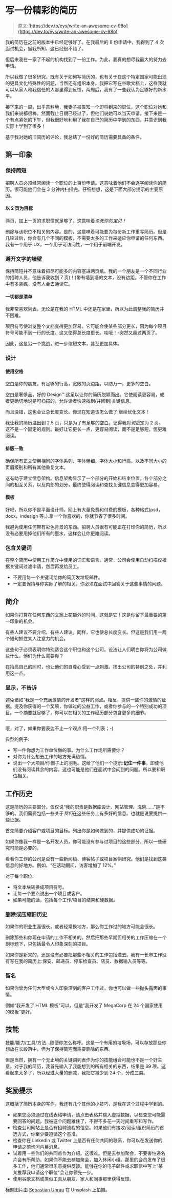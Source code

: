 # 写一份精彩的简历

> 原文:[https://dev.to/eys/write-an-awesome-cv-98o](https://dev.to/eys/write-an-awesome-cv-98o)

我的简历在之前的版本中已经足够好了。在我最后的 8 份申请中，我得到了 4 次面试机会，据我所知，这已经很不错了。

但后来我在一家了不起的机构找到了一份工作。为此，我真的想尽我最大的努力去申请。

所以我做了很多研究，既有关于如何写简历的，也有关于在这个特定国家可能出现的更具文化特殊性的问题，当然还有组织本身。我把它写在谷歌文档上，这样我就可以从家人和我信任的人那里得到反馈，两周后，我有了一些我认为足够好的新水平。

接下来的一周，出乎意料地，我妻子被告知一个即将到来的职位，这个职位对她和我们来说都很棒。然而截止日期已经过了，但他们说她可以当天申请。接下来是一个有点紧张的下午，但我很好地利用了我在自己的简历中学到的东西，并意识到我实际上学到了很多！

基于我对她的旧简历的评论，我总结了一份好的简历需要具备的条件。

## [](#first-impression)第一印象

### [](#keep-it-short)保持简短

招聘人员必须经常阅读一个职位的上百份申请。这意味着他们不会逐字阅读你的简历。很可能他们会在 3 分钟内扫描完。仔细想想，这是下面大部分提示的主要原因。

#### [](#aim-for-2-pages)以 2 页为目标

两页，加上一页的求职信就足够了。这意味着*杀死你的宝贝！*

删除与该职位不相关的内容。是的，这意味着可能要为每份新工作重写简历。但是几轮过后，你会有几个不同的模板，不需要太多的工作来适应你申请的任何东西。我有一个用于 UX，一个用于可访问性，一个用于前端开发。

### [](#avoid-the-wall-of-text)避开文字的墙壁

保持简短并不意味着把尽可能多的内容塞进两页纸。我的一个朋友是一个不同行业的招聘人员，他告诉我收到 7 页(！)带有墙到墙的文本，没有边距。不管你在工作中有多熟练，没有人会去通读它。

#### [](#everything-is-a-list)一切都是清单

我非常喜欢列表，无论是在我的 HTML 中还是在家里，所以为此调整我的简历并不困难。

项目符号使浏览整个文档变得更加容易。它可能会使某些部分更长，因为每个项目符号可能不到一行的长度。这又使得总长度更长。哇哦！-突然又超过两页了。

因此，这是另一个挑战，进一步缩短文本，甚至更加具体。

### [](#design)设计

#### [](#use-whitespace)使用空格

空白是你的朋友。有足够的行高，宽敞的页边距，以防万一，更多的空白。

空白是奢侈品，好的 Design™️.这足以让你的简历脱颖而出。它使阅读更容易，或者更确切地说是可扫描的，允许读者快速找到(并回到)关键信息。

而且没错，这也会让总长度变长。你现在知道该怎么做了:继续优化文本！

我让我的简历溢出到 2.5 页，只是为了有足够的空白。记得我对*说把*定为 2 页。这不是一个固定的规则。最好让它更长一点，更容易阅读，而不是足够短，但更难阅读。

#### [](#consistent-typography)排版一致

确保所有正文使用相同的字体系列、字体粗细、字体大小和行高，以及不同大小的页眉级别和所有其他重复文本。

这有助于建立信息架构。信息架构显示了一个部分的开始和结束位置，各个部分之间的相互关系，以及内部的划分，最终使得阅读和查找关键信息变得更加容易。

#### [](#templates)模板

好吧，所以你不是平面设计师。网上有大量免费和付费的模板，各种格式(psd，docx，indesign 等。).拿一个你喜欢的，你就节省了很多时间。

我避免使用任何带有彩色背景的东西。招聘人员很有可能正在打印你的简历，所以没有必要用掉他们所有的墨水，这样会让你更难阅读。

### [](#include-keywords)包含关键词

在整个简历中使用工作简介中使用的词汇和语言。通常，公司会使用自动扫描仪根据关键词过滤申请，然后再发给员工。

*   不要用每一个关键词给你的简历发垃圾邮件。
*   一定要保持与你实际了解的相关。你必须在面试中回答关于这些事情的问题。

## [](#introduction)简介

如果你打算在任何东西的文案上花额外的时间，这就是它！这是你留下最重要的第一印象的机会。

有些人建议不要介绍，有些人建议。同样，它也使总长度变长。但这是我们用一两个短句抓住某人注意力的机会。

这些句子必须表明你特别适合这个职位和这个公司。设法让人们明白你将为公司做些什么。他们为什么需要你？

在抬高自己的同时，也让他们的自尊心受到一点刺激。找出公司的特别之处，并利用这一点。

### [](#show-dont-tell)显示，不告诉

避免诸如“我是一个充满激情的开发者”这样的弱点。相反，提供一些你的激情的证据。提及你获得的一个奖项，你做过的公益工作，或者你参与的一个特别成功的项目。一个摘要就足够了，你可以在相关的工作经历部分包含更多的细节。

* * *

哦，对了，如果你要表达不止一个观点:用一个列表；-)

典型的例子:

*   写一件你想为工作单位做的事。为什么工作场所需要你？
*   对你为什么想去工作的地方充满热情。
*   说出一个大项目/你帽子上的羽毛。这给了他们一个提示:**记住一件事**，即使他们没有阅读其余的内容。这也可能是他们在面试中会问到的问题。所以要和职位相关。

## [](#job-history)工作历史

这是简历的主要部分。仅仅说“我的职责是数据库设计、网站管理、洗碗……”是不够的。我们需要包括一些关于*我们*在这些任务上有多好的信息。也就是说要提供一些证据。

首先简要介绍客户或项目的目标。列出你是如何做到的，并提供成功的证据。

如果你像我一样是一名开发人员，你可能没有参与过项目的这些部分，所以一些研究可能是必要的。

看看你工作的公司是否有一些新闻稿、博客帖子或项目案例研究。他们是找到这类信息的好地方。例如，“在活动期间，访客增加了 12%。”

对于每个职位:

*   将文本块转换成项目符号。
*   让每一个要点说出一个项目或客户。
*   如果可能的话，包括每个工作/项目的结果和硬数据。

### [](#delete-or-compress-old-history)删除或压缩旧历史

如果你的职业生涯很长，或者经常换地方，那么你工作过的地方可能会很长。

删除那些和你现在申请的工作不相关的。然后把那些早期但相关的工作压缩在一个副标题下，只包括最令人印象深刻的项目。

如果你是新来的，还是没有必要把那些不相关的工作包括进去。我有一长串工作没有写在我的简历上:保安、邮递员、停车检查员、店员、数据输入员等等。

### [](#namedropping)留名

如果你曾为任何大型或令人印象深刻的客户工作过，你也可以做一些抛头露面的事情。

例如“我开发了 HTML 模板”可以，但是“我开发了 MegaCorp 在 24 个国家使用的模板”更好。

## [](#skills)技能

技能/能力/工具/方法...随便你怎么称呼。这是一个有用的垃圾场，可以存放那些你想放在长段落中，但为了保持简短而需要删除的东西。

但是当然，拥有一个无止境的关键词列表作为你的技能组合可能也不是一个好主意。对于我的简历，我首先输入了我能想到的所有相关的东西，结果是 69 项。这看起来太多了，所以经过大量的删减，我把它减少到 24 个，分成三类。

## [](#bonus-tips)奖励提示

这概括了简历本身的写作。我还有几个其他的小技巧，是我在这个过程中学到的。

*   如果您必须通过在线表格申请，请点击表格并输入虚拟数据，以检查您可能需要回答的问题。我被这个问题难住了，不得不多花一天时间重写和写作。
*   检查公司网站上是否有招聘流程的信息。如果他们有接收/阅读/组织简历的首选方式，你至少要遵循这个基准。
*   检查你在 LinkedIn 或 Twitter 上是否有任何共同的联系，你可以在发送你的申请之前询问内幕消息。
*   试着用一些你们的共同点作为介绍。这很难。但是去参加聚会，不要害怕递名片会有所帮助。如果你不能去参加聚会，加入休闲小组。那里的会员发布了很多工作，他们通常很乐意提供反馈。能够在你的电子邮件或求职信中写上“某某推荐我申请这个职位”会让你领先一步。
*   使用谷歌文档或类似工具从朋友、家人和同事那里获得反馈。

标题图片由 [Sebastian Unrau](https://unsplash.com/@sebastian_unrau) 在 Unsplash 上拍摄。